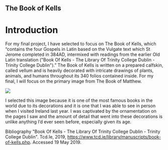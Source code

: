 ## The Book of Kells

# Introduction
For my final project, I have selected to focus on The Book of Kells, which “contains the four Gospels in Latin based on the Vulgate text which St Jerome completed in 384AD, intermixed with readings from the earlier Old Latin translation ("Book Of Kells - The Library Of Trinity College Dublin - Trinity College Dublin").” The Book of Kells is written on a prepared calfskin, called vellum and is heavily decorated with intricate drawings of plants, animals, and humans throughout its 340 folios contained inside. For my final, I will focus on the primary image from The Book of Matthew.

<div id="container">
  <img src="http://www.florin.ms/mathkells.jpg">
  </div>

I selected this image because it is one of the most famous books in the world due to its decorations and it is one that I was able to see in person when I visited Ireland last year. I was captivated by the ornamentation on the pages I saw and the amount of detail that went into these decorations is unlike anything I’d ever seen before, especially given its age. 

Bibliography
"Book Of Kells - The Library Of Trinity College Dublin - Trinity College Dublin". Tcd.Ie, 2019, https://www.tcd.ie/library/manuscripts/book-of-kells.php. Accessed 19 May 2019.
